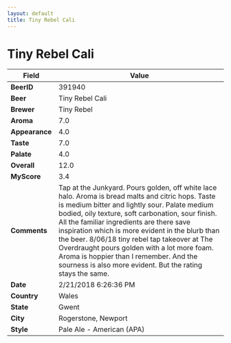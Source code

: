 ```yaml
---
layout: default
title: Tiny Rebel Cali
---
```


# Tiny Rebel Cali

| Field         | Value     |
|---------------|-----------|
| **BeerID** | 391940 |
| **Beer** | Tiny Rebel Cali |
| **Brewer** | Tiny Rebel |
| **Aroma** | 7.0 |
| **Appearance** | 4.0 |
| **Taste** | 7.0 |
| **Palate** | 4.0 |
| **Overall** | 12.0 |
| **MyScore** | 3.4 |
| **Comments** | Tap at the Junkyard. Pours golden, off white lace halo. Aroma is bread malts and citric hops. Taste is medium bitter and lightly sour. Palate medium bodied, oily texture, soft carbonation, sour finish. All the familiar ingredients are there save inspiration which is more evident in the blurb than the beer. 8/06/18 tiny rebel tap takeover at The Overdraught pours golden with a lot more foam. Aroma is hoppier than I remember. And the sourness is also more evident. But the rating stays the same. |
| **Date** | 2/21/2018 6:26:36 PM |
| **Country** | Wales |
| **State** | Gwent |
| **City** | Rogerstone, Newport |
| **Style** | Pale Ale - American (APA) |
